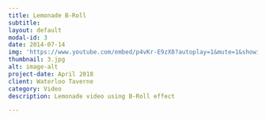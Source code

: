 ```yaml
---
title: Lemonade B-Roll
subtitle: 
layout: default
modal-id: 3
date: 2014-07-14
img: 'https://www.youtube.com/embed/p4vKr-E9zX8?autoplay=1&mute=1&showinfo=0&loop=1&list=PL4ZHc1f3Rxy0LvfMXRH7CHx7NnC2cuhg_&enablejsapi=1&amp'
thumbnail: 3.jpg
alt: image-alt
project-date: April 2018
client: Waterloo Taverne
category: Video
description: Lemonade video using B-Roll effect

---
```

